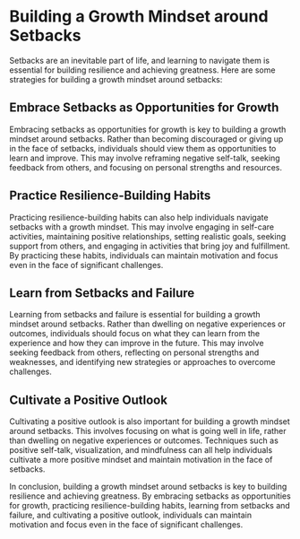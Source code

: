 Building a Growth Mindset around Setbacks
=========================================================================

Setbacks are an inevitable part of life, and learning to navigate them is essential for building resilience and achieving greatness. Here are some strategies for building a growth mindset around setbacks:

Embrace Setbacks as Opportunities for Growth
--------------------------------------------

Embracing setbacks as opportunities for growth is key to building a growth mindset around setbacks. Rather than becoming discouraged or giving up in the face of setbacks, individuals should view them as opportunities to learn and improve. This may involve reframing negative self-talk, seeking feedback from others, and focusing on personal strengths and resources.

Practice Resilience-Building Habits
-----------------------------------

Practicing resilience-building habits can also help individuals navigate setbacks with a growth mindset. This may involve engaging in self-care activities, maintaining positive relationships, setting realistic goals, seeking support from others, and engaging in activities that bring joy and fulfillment. By practicing these habits, individuals can maintain motivation and focus even in the face of significant challenges.

Learn from Setbacks and Failure
-------------------------------

Learning from setbacks and failure is essential for building a growth mindset around setbacks. Rather than dwelling on negative experiences or outcomes, individuals should focus on what they can learn from the experience and how they can improve in the future. This may involve seeking feedback from others, reflecting on personal strengths and weaknesses, and identifying new strategies or approaches to overcome challenges.

Cultivate a Positive Outlook
----------------------------

Cultivating a positive outlook is also important for building a growth mindset around setbacks. This involves focusing on what is going well in life, rather than dwelling on negative experiences or outcomes. Techniques such as positive self-talk, visualization, and mindfulness can all help individuals cultivate a more positive mindset and maintain motivation in the face of setbacks.

In conclusion, building a growth mindset around setbacks is key to building resilience and achieving greatness. By embracing setbacks as opportunities for growth, practicing resilience-building habits, learning from setbacks and failure, and cultivating a positive outlook, individuals can maintain motivation and focus even in the face of significant challenges.
